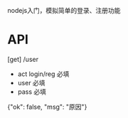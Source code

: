 nodejs入门，模拟简单的登录、注册功能

# API

[get] /user

- act login/reg 必填
- user 必填
- pass 必填

{"ok": false, "msg": "原因"}
